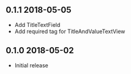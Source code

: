 ## 0.1.1 2018-05-05

* Add TitleTextField
* Add required tag for TitleAndValueTextView

## 0.1.0 2018-05-02

* Initial release